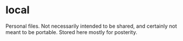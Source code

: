 # local

Personal files. Not necessarily intended to be shared, and certainly not meant to be portable. Stored here mostly for posterity.
